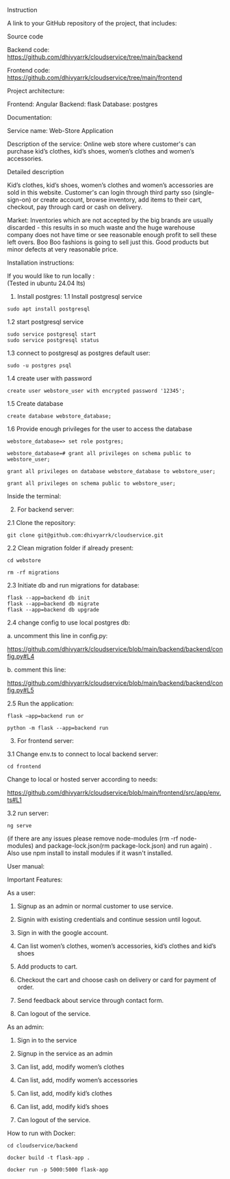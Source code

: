 Instruction

A link to your GitHub repository of the project, that includes: 

Source code 

Backend code: https://github.com/dhivyarrk/cloudservice/tree/main/backend

Frontend code: https://github.com/dhivyarrk/cloudservice/tree/main/frontend


Project architecture: 

Frontend: Angular 
Backend: flask
Database: postgres

Documentation: 

Service name: Web-Store Application

 Description of the service: Online web store where customer's can purchase kid’s clothes, kid’s shoes, women’s clothes and women’s accessories. 

Detailed description 

Kid’s clothes, kid’s shoes, women’s clothes and women’s accessories are sold in this website. Customer's can login through third party sso (single-sign-on) or create account, browse inventory,  add items to their cart, checkout, pay through card or cash on delivery. 

Market: Inventories which are not accepted by the big brands are usually discarded - this results in so much waste and the huge warehouse company does not have time or see reasonable enough profit to sell these left overs. Boo Boo fashions is going to sell just this. Good products but minor defects at very reasonable price. 



Installation instructions:  


If you would like to run locally :  
(Tested in ubuntu 24.04 lts) 

 1. Install postgres: 
 1.1 Install postgresql service 

```
sudo apt install postgresql 
```

1.2 start postgresql service 

```
sudo service postgresql start 
sudo service postgresql status  
```

1.3 connect to postgresql as postgres default user: 

```
sudo -u postgres psql 
```

1.4 create user with password 

```
create user webstore_user with encrypted password '12345'; 
```

1.5 Create database 

```
create database webstore_database; 
```

1.6 Provide enough privileges for the user to access the database 

```
webstore_database=> set role postgres;  

webstore_database=# grant all privileges on schema public to webstore_user;  

grant all privileges on database webstore_database to webstore_user;  

grant all privileges on schema public to webstore_user;  
```
 

Inside the terminal: 

2. For backend server: 

 2.1 Clone the repository: 

```
git clone git@github.com:dhivyarrk/cloudservice.git
```

2.2 Clean migration folder if already present: 

```
cd webstore 

rm -rf migrations 
```

2.3 Initiate db and run migrations for database: 

```
flask --app=backend db init 
flask --app=backend db migrate 
flask --app=backend db upgrade 
```

2.4 change config to use local postgres db: 

a. uncomment this line in config.py: 

https://github.com/dhivyarrk/cloudservice/blob/main/backend/backend/config.py#L4

b. comment this line: 

https://github.com/dhivyarrk/cloudservice/blob/main/backend/backend/config.py#L5

2.5 Run the application: 

```
flask –app=backend run or

python -m flask --app=backend run
```


3. For frontend server: 

3.1 Change env.ts to connect to local backend server: 

```
cd frontend 
```

Change to local or hosted server according to needs:

https://github.com/dhivyarrk/cloudservice/blob/main/frontend/src/app/env.ts#L1


3.2 run server: 

```
ng serve 
```

(if there are any issues please remove node-modules (rm -rf node-modules) and package-lock.json(rm package-lock.json) and run again) . Also use npm install to install modules if it wasn't installed.

 

User manual: 

Important Features: 

As a user: 

1. Signup as an admin or normal customer to use service. 

2. Signin with existing credentials and continue session until logout. 

3. Sign in with the google account. 

4. Can list women’s clothes, women’s accessories, kid’s clothes and kid’s shoes 

5. Add products to cart. 

6. Checkout the cart and choose cash on delivery or card for payment of order. 

7. Send feedback about service through contact form. 

8. Can logout of the service. 

 

As an admin: 

1. Sign in to the service 

2. Signup in the service as an admin 

3. Can list, add, modify women’s clothes 

4. Can list, add, modify women’s accessories 

5. Can list, add, modify kid’s clothes 

6. Can list, add, modify kid’s shoes 

7. Can logout of the service. 


How to run with Docker:

```
cd cloudservice/backend

docker build -t flask-app .

docker run -p 5000:5000 flask-app
```